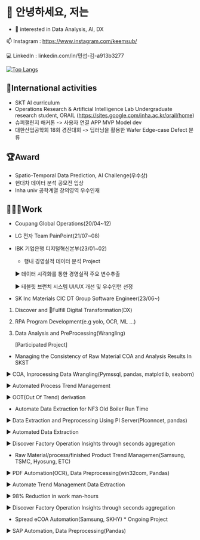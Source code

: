 # 👋 안녕하세요, 저는
- 👀 interested in Data Analysis, AI, DX
  
📫 Instagram : https://www.instagram.com/keemsub/

💻 LinkedIn : linkedin.com/in/민섭-김-a913b3277

<!---
keemsub/keemsub is a ✨ special ✨ repository because its `README.md` (this file) appears on your GitHub profile.
You can click the Preview link to take a look at your changes.
--->

[![Top Langs](https://github-readme-stats.vercel.app/api/top-langs/?username=keemsub&layout=compact)](https://github.com/keemsub/github-readme-stats)

## 🏃International activities
- SKT AI curriculum
- Operations Research & Artificial Intelligence Lab Undergraduate research student, ORAIL (https://sites.google.com/inha.ac.kr/orail/home)
- 슈퍼챌린지 해커톤 -> 사용자 연결 APP MVP Model dev
- 대한산업공학회 18회 경진대회 -> 딥러닝을 활용한 Wafer Edge-case Defect 분류

## 🏆Award
- Spatio-Temporal Data Prediction, AI Challenge(우수상)
- 현대차 데이터 분석 공모전 입상
- Inha univ 공학계열 창의영역 우수인재

## 👨🏻‍💻Work
- Coupang Global Operations(20/04~12)
- LG 전자 Team PainPoint(21/07~08)
  
- IBK 기업은행 디지털혁신본부(23/01~02)
  
  - 행내 경영실적 데이터 분석 Project
  
  ▶ 데이터 시각화를 통한 경영실적 주요 변수추출
  
  ▶ 테블릿 브런치 시스템 UI/UX 개선 및 우수인턴 선정
  
- SK Inc Materials CIC DT Group Software Engineer(23/06~)
1. Discover and Fulfill Digital Transformation(DX)
2. RPA Program Development(e.g yolo, OCR, ML ...)
3. Data Analysis and PreProcessing(Wrangling)

   [Participated Project]
  - Managing the Consistency of Raw Material COA and Analysis Results In SKST
    
  ▶ COA, Inprocessing Data Wrangling(Pymssql, pandas, matplotlib, seaborn)

  ▶ Automated Process Trend Management
  
  ▶ OOT(Out Of Trend) derivation
  
  - Automate Data Extraction for NF3 Old Boiler Run Time
    
  ▶ Data Extraction and Preprocessing Using PI Server(PIconncet, pandas)
  
  ▶ Automated Data Extraction
  
  ▶ Discover Factory Operation Insights through seconds aggregation
  
  - Raw Material/process/finished Product Trend Managemen(Samsung, TSMC, Hyosung, ETC)
    
  ▶ PDF Automation(OCR), Data Preprocessing(win32com, Pandas)
  
  ▶ Automate Trend Management Data Extraction
  
  ▶ 98% Reduction in work man-hours
  
  ▶ Discover Factory Operation Insights through seconds aggregation
  
  
  - Spread eCOA Automation(Samsung, SKHY) * Ongoing Project
    
  ▶ SAP Automation, Data Preprocessing(Pandas)
